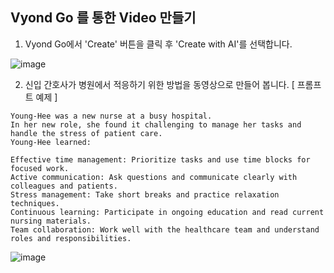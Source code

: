 ## Vyond Go 를 통한 Video 만들기
1. Vyond Go에서 'Create' 버튼을 클릭 후 'Create with AI'를 선택합니다.

![image](https://github.com/lormadus/chatgpt-handson/assets/14273433/b030b331-75c2-43fa-a689-f82ef0126d81)

2. 신입 간호사가 병원에서 적응하기 위한 방법을 동영상으로 만들어 봅니다.
[ 프롬프트 예제 ] 
```
Young-Hee was a new nurse at a busy hospital.
In her new role, she found it challenging to manage her tasks and handle the stress of patient care.
Young-Hee learned:

Effective time management: Prioritize tasks and use time blocks for focused work.
Active communication: Ask questions and communicate clearly with colleagues and patients.
Stress management: Take short breaks and practice relaxation techniques.
Continuous learning: Participate in ongoing education and read current nursing materials.
Team collaboration: Work well with the healthcare team and understand roles and responsibilities.
```

![image](https://github.com/lormadus/chatgpt-handson/assets/14273433/e963c40b-05e9-4332-8095-2e320e701ab6)

